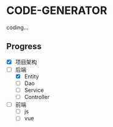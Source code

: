 # CODE-GENERATOR
coding...
## Progress
- [x] 项目架构
- [ ] 后端
  - [x] Entity
  - [ ] Dao
  - [ ] Service
  - [ ] Controller
- [ ] 前端
  - [ ] js
  - [ ] vue
